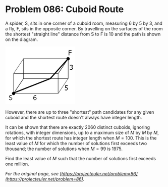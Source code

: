 # Problem 086: Cuboid Route

A spider, S, sits in one corner of a cuboid room, measuring $6$ by $5$ by $3$, and a fly, F, sits in the opposite corner. By travelling on the surfaces of the room the shortest "straight line" distance from S to F is $10$ and the path is shown on the diagram.

![0086.png](./0086.png)

However, there are up to three "shortest" path candidates for any given cuboid and the shortest route doesn't always have integer length.

It can be shown that there are exactly $2060$ distinct cuboids, ignoring rotations, with integer dimensions, up to a maximum size of $M$ by $M$ by $M$, for which the shortest route has integer length when $M = 100$. This is the least value of $M$ for which the number of solutions first exceeds two thousand; the number of solutions when $M = 99$ is $1975$.

Find the least value of $M$ such that the number of solutions first exceeds one million.

*For the original page, see [https://projecteuler.net/problem=86](https://projecteuler.net/problem=86).*
